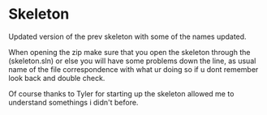 # Skeleton
Updated version of the prev skeleton with some of the names updated. 

When opening the zip make sure that you open the skeleton through the (skeleton.sln) or else you will have some problems down the line,
as usual name of the file correspondence with what ur doing so if u dont remember look back and double check.

Of course thanks to Tyler for starting up the skeleton allowed me to understand somethings i didn't before.
